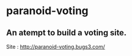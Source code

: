 #         paranoid-voting
## An atempt to build a voting site.
Site : http://paranoid-voting.bugs3.com/
